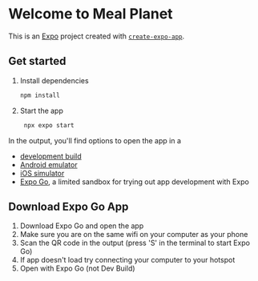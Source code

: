 # Welcome to Meal Planet

This is an [Expo](https://expo.dev) project created with [`create-expo-app`](https://www.npmjs.com/package/create-expo-app).

## Get started

1. Install dependencies

   ```bash
   npm install
   ```

2. Start the app

   ```bash
    npx expo start
   ```

In the output, you'll find options to open the app in a

- [development build](https://docs.expo.dev/develop/development-builds/introduction/)
- [Android emulator](https://docs.expo.dev/workflow/android-studio-emulator/)
- [iOS simulator](https://docs.expo.dev/workflow/ios-simulator/)
- [Expo Go](https://expo.dev/go), a limited sandbox for trying out app development with Expo

## Download Expo Go App

1. Download Expo Go and open the app
2. Make sure you are on the same wifi on your computer as your phone
3. Scan the QR code in the output (press 'S' in the terminal to start Expo Go)
4. If app doesn't load try connecting your computer to your hotspot
5. Open with Expo Go (not Dev Build)
   
